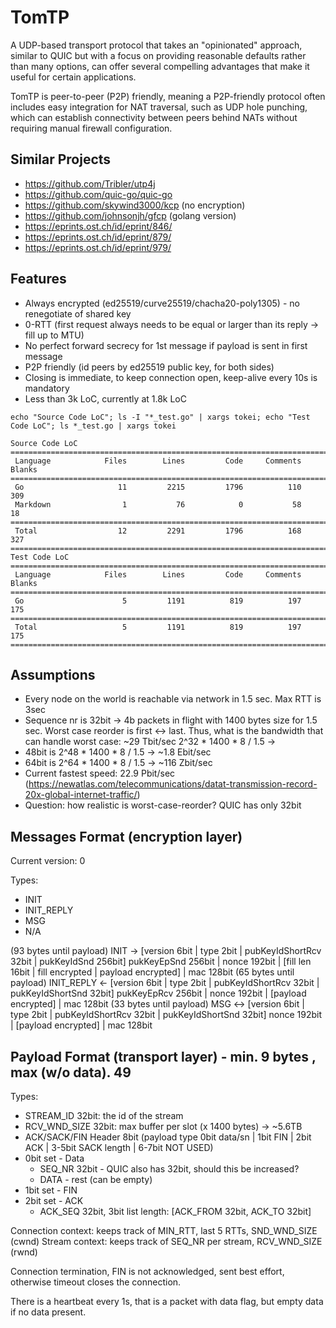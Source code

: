 # TomTP

A UDP-based transport protocol that takes an "opinionated" approach, similar to QUIC but with a focus 
on providing reasonable defaults rather than many options, can offer several compelling advantages 
that make it useful for certain applications.

TomTP is peer-to-peer (P2P) friendly, meaning a P2P-friendly protocol often includes easy integration
for NAT traversal, such as UDP hole punching, which can establish connectivity 
between peers behind NATs without requiring manual firewall configuration.

## Similar Projects

* https://github.com/Tribler/utp4j
* https://github.com/quic-go/quic-go
* https://github.com/skywind3000/kcp (no encryption)
* https://github.com/johnsonjh/gfcp (golang version)
* https://eprints.ost.ch/id/eprint/846/
* https://eprints.ost.ch/id/eprint/879/
* https://eprints.ost.ch/id/eprint/979/

## Features

* Always encrypted (ed25519/curve25519/chacha20-poly1305) - no renegotiate of shared key 
* 0-RTT (first request always needs to be equal or larger than its reply -> fill up to MTU)
* No perfect forward secrecy for 1st message if payload is sent in first message
* P2P friendly (id peers by ed25519 public key, for both sides)
* Closing is immediate, to keep connection open, keep-alive every 10s is mandatory
* Less than 3k LoC, currently at 1.8k LoC

```
echo "Source Code LoC"; ls -I "*_test.go" | xargs tokei; echo "Test Code LoC"; ls *_test.go | xargs tokei

Source Code LoC
===============================================================================
 Language            Files        Lines         Code     Comments       Blanks
===============================================================================
 Go                     11         2215         1796          110          309
 Markdown                1           76            0           58           18
===============================================================================
 Total                  12         2291         1796          168          327
===============================================================================
Test Code LoC
===============================================================================
 Language            Files        Lines         Code     Comments       Blanks
===============================================================================
 Go                      5         1191          819          197          175
===============================================================================
 Total                   5         1191          819          197          175
===============================================================================
```

## Assumptions

* Every node on the world is reachable via network in 1.5 sec. Max RTT is 3sec
* Sequence nr is 32bit -> 4b packets in flight with 1400 bytes size for 1.5 sec. Worst case reorder 
is first <-> last. Thus, what is the bandwidth that can handle worst case: ~29 Tbit/sec
2^32 * 1400 * 8 / 1.5 -> 
 * 48bit is 2^48 * 1400 * 8 / 1.5 -> ~1.8 Ebit/sec
 * 64bit is 2^64 * 1400 * 8 / 1.5 -> ~116 Zbit/sec
 * Current fastest speed: 22.9 Pbit/sec (https://newatlas.com/telecommunications/datat-transmission-record-20x-global-internet-traffic/)
 * Question: how realistic is worst-case-reorder? QUIC has only 32bit

## Messages Format (encryption layer)

Current version: 0

Types:
* INIT
* INIT_REPLY
* MSG
* N/A

(93 bytes until payload)
INIT       -> [version 6bit | type 2bit | pubKeyIdShortRcv 32bit | pukKeyIdSnd 256bit] pukKeyEpSnd 256bit | nonce 192bit | [fill len 16bit | fill encrypted | payload encrypted] | mac 128bit
(65 bytes until payload)
INIT_REPLY <- [version 6bit | type 2bit | pubKeyIdShortRcv 32bit | pukKeyIdShortSnd 32bit] pukKeyEpRcv 256bit | nonce 192bit | [payload encrypted] | mac 128bit
(33 bytes until payload)
MSG       <-> [version 6bit | type 2bit | pubKeyIdShortRcv 32bit | pukKeyIdShortSnd 32bit] nonce 192bit | [payload encrypted] | mac 128bit

## Payload Format (transport layer) - min. 9 bytes , max (w/o data). 49 

Types:
* STREAM_ID 32bit: the id of the stream
* RCV_WND_SIZE 32bit: max buffer per slot (x 1400 bytes) -> ~5.6TB
* ACK/SACK/FIN Header 8bit (payload type 0bit data/sn | 1bit FIN | 2bit ACK | 3-5bit SACK length  | 6-7bit NOT USED)
 * 0bit set - Data
   * SEQ_NR 32bit - QUIC also has 32bit, should this be increased?
   * DATA - rest (can be empty)
 * 1bit set - FIN
 * 2bit set - ACK
   * ACK_SEQ 32bit, 3bit list length: [ACK_FROM 32bit, ACK_TO 32bit]
 

Connection context: keeps track of MIN_RTT, last 5 RTTs, SND_WND_SIZE (cwnd)
Stream context: keeps track of SEQ_NR per stream, RCV_WND_SIZE (rwnd)

Connection termination, FIN is not acknowledged, sent best effort, otherwise timeout closes the connection.

There is a heartbeat every 1s, that is a packet with data flag, but empty data if no data present.